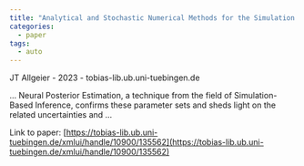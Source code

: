 ```yaml
---
title: "Analytical and Stochastic Numerical Methods for the Simulation of Subsurface Flow in Floodplains"
categories:
  - paper
tags:
  - auto
---
```

JT Allgeier - 2023 - tobias-lib.ub.uni-tuebingen.de

… Neural Posterior Estimation, a technique from the field of Simulation-Based Inference, confirms these parameter sets and sheds light on the related uncertainties and …

Link to paper: [https://tobias-lib.ub.uni-tuebingen.de/xmlui/handle/10900/135562](https://tobias-lib.ub.uni-tuebingen.de/xmlui/handle/10900/135562)
